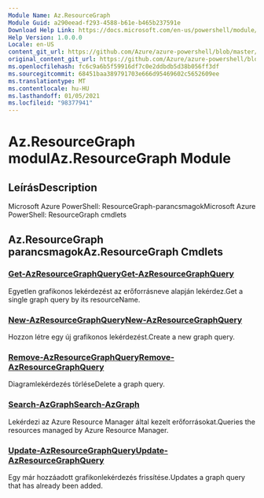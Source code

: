 ```yaml
---
Module Name: Az.ResourceGraph
Module Guid: a290eead-f293-4588-b61e-b465b237591e
Download Help Link: https://docs.microsoft.com/en-us/powershell/module/az.resourcegraph
Help Version: 1.0.0.0
Locale: en-US
content_git_url: https://github.com/Azure/azure-powershell/blob/master/src/ResourceGraph/ResourceGraph/help/Az.ResourceGraph.md
original_content_git_url: https://github.com/Azure/azure-powershell/blob/master/src/ResourceGraph/ResourceGraph/help/Az.ResourceGraph.md
ms.openlocfilehash: fc6c9a6b5f59916df7c0e2ddbdb5d38b056ff3df
ms.sourcegitcommit: 68451baa389791703e666d95469602c5652609ee
ms.translationtype: MT
ms.contentlocale: hu-HU
ms.lasthandoff: 01/05/2021
ms.locfileid: "98377941"
---
```

# <span data-ttu-id="b29b2-101">Az.ResourceGraph modul</span><span class="sxs-lookup"><span data-stu-id="b29b2-101">Az.ResourceGraph Module</span></span>
## <span data-ttu-id="b29b2-102">Leírás</span><span class="sxs-lookup"><span data-stu-id="b29b2-102">Description</span></span>
<span data-ttu-id="b29b2-103">Microsoft Azure PowerShell: ResourceGraph-parancsmagok</span><span class="sxs-lookup"><span data-stu-id="b29b2-103">Microsoft Azure PowerShell: ResourceGraph cmdlets</span></span>

## <span data-ttu-id="b29b2-104">Az.ResourceGraph parancsmagok</span><span class="sxs-lookup"><span data-stu-id="b29b2-104">Az.ResourceGraph Cmdlets</span></span>
### [<span data-ttu-id="b29b2-105">Get-AzResourceGraphQuery</span><span class="sxs-lookup"><span data-stu-id="b29b2-105">Get-AzResourceGraphQuery</span></span>](Get-AzResourceGraphQuery.md)
<span data-ttu-id="b29b2-106">Egyetlen grafikonos lekérdezést az erőforrásneve alapján lekérdez.</span><span class="sxs-lookup"><span data-stu-id="b29b2-106">Get a single graph query by its resourceName.</span></span>

### [<span data-ttu-id="b29b2-107">New-AzResourceGraphQuery</span><span class="sxs-lookup"><span data-stu-id="b29b2-107">New-AzResourceGraphQuery</span></span>](New-AzResourceGraphQuery.md)
<span data-ttu-id="b29b2-108">Hozzon létre egy új grafikonos lekérdezést.</span><span class="sxs-lookup"><span data-stu-id="b29b2-108">Create a new graph query.</span></span>

### [<span data-ttu-id="b29b2-109">Remove-AzResourceGraphQuery</span><span class="sxs-lookup"><span data-stu-id="b29b2-109">Remove-AzResourceGraphQuery</span></span>](Remove-AzResourceGraphQuery.md)
<span data-ttu-id="b29b2-110">Diagramlekérdezés törlése</span><span class="sxs-lookup"><span data-stu-id="b29b2-110">Delete a graph query.</span></span>

### [<span data-ttu-id="b29b2-111">Search-AzGraph</span><span class="sxs-lookup"><span data-stu-id="b29b2-111">Search-AzGraph</span></span>](Search-AzGraph.md)
<span data-ttu-id="b29b2-112">Lekérdezi az Azure Resource Manager által kezelt erőforrásokat.</span><span class="sxs-lookup"><span data-stu-id="b29b2-112">Queries the resources managed by Azure Resource Manager.</span></span>

### [<span data-ttu-id="b29b2-113">Update-AzResourceGraphQuery</span><span class="sxs-lookup"><span data-stu-id="b29b2-113">Update-AzResourceGraphQuery</span></span>](Update-AzResourceGraphQuery.md)
<span data-ttu-id="b29b2-114">Egy már hozzáadott grafikonlekérdezés frissítése.</span><span class="sxs-lookup"><span data-stu-id="b29b2-114">Updates a graph query that has already been added.</span></span>


